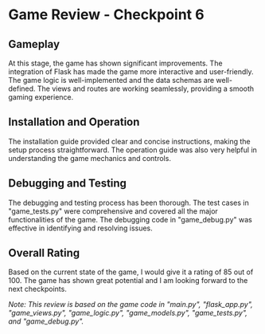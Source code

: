 # Game Review - Checkpoint 6

## Gameplay

At this stage, the game has shown significant improvements. The integration of Flask has made the game more interactive and user-friendly. The game logic is well-implemented and the data schemas are well-defined. The views and routes are working seamlessly, providing a smooth gaming experience.

## Installation and Operation

The installation guide provided clear and concise instructions, making the setup process straightforward. The operation guide was also very helpful in understanding the game mechanics and controls.

## Debugging and Testing

The debugging and testing process has been thorough. The test cases in "game_tests.py" were comprehensive and covered all the major functionalities of the game. The debugging code in "game_debug.py" was effective in identifying and resolving issues.

## Overall Rating

Based on the current state of the game, I would give it a rating of 85 out of 100. The game has shown great potential and I am looking forward to the next checkpoints.

*Note: This review is based on the game code in "main.py", "flask_app.py", "game_views.py", "game_logic.py", "game_models.py", "game_tests.py", and "game_debug.py".*